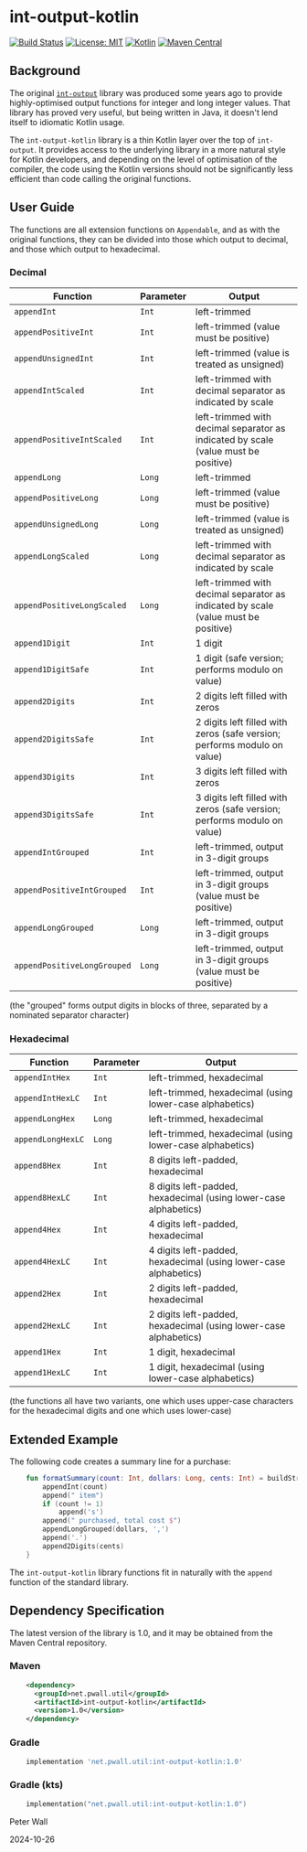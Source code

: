 # int-output-kotlin

[![Build Status](https://github.com/pwall567/int-output-kotlin/actions/workflows/build.yml/badge.svg)](https://github.com/pwall567/int-output-kotlin/actions/workflows/build.yml)
[![License: MIT](https://img.shields.io/badge/License-MIT-yellow.svg)](https://opensource.org/licenses/MIT)
[![Kotlin](https://img.shields.io/static/v1?label=Kotlin&message=v1.9.24&color=7f52ff&logo=kotlin&logoColor=7f52ff)](https://github.com/JetBrains/kotlin/releases/tag/v1.9.24)
[![Maven Central](https://img.shields.io/maven-central/v/net.pwall.util/int-output-kotlin?label=Maven%20Central)](https://search.maven.org/search?q=g:%22net.pwall.util%22%20AND%20a:%22int-output-kotlin%22)

## Background

The original [`int-output`](https://github.com/pwall567/int-output) library was produced some years ago to provide
highly-optimised output functions for integer and long integer values.
That library has proved very useful, but being written in Java, it doesn't lend itself to idiomatic Kotlin usage.

The `int-output-kotlin` library is a thin Kotlin layer over the top of `int-output`.
It provides access to the underlying library in a more natural style for Kotlin developers, and depending on the level
of optimisation of the compiler, the code using the Kotlin versions should not be significantly less efficient than code
calling the original functions.

## User Guide

The functions are all extension functions on `Appendable`, and as with the original functions, they can be divided into
those which output to decimal, and those which output to hexadecimal.

### Decimal

| Function                    | Parameter | Output                                                                             |
|-----------------------------|-----------|------------------------------------------------------------------------------------|
| `appendInt`                 | `Int`     | left-trimmed                                                                       |
| `appendPositiveInt`         | `Int`     | left-trimmed (value must be positive)                                              |
| `appendUnsignedInt`         | `Int`     | left-trimmed (value is treated as unsigned)                                        |
| `appendIntScaled`           | `Int`     | left-trimmed with decimal separator as indicated by scale                          |
| `appendPositiveIntScaled`   | `Int`     | left-trimmed with decimal separator as indicated by scale (value must be positive) |
| `appendLong`                | `Long`    | left-trimmed                                                                       |
| `appendPositiveLong`        | `Long`    | left-trimmed (value must be positive)                                              |
| `appendUnsignedLong`        | `Long`    | left-trimmed (value is treated as unsigned)                                        |
| `appendLongScaled`          | `Long`    | left-trimmed with decimal separator as indicated by scale                          |
| `appendPositiveLongScaled`  | `Long`    | left-trimmed with decimal separator as indicated by scale (value must be positive) |
| `append1Digit`              | `Int`     | 1 digit                                                                            |
| `append1DigitSafe`          | `Int`     | 1 digit (safe version; performs modulo on value)                                   |
| `append2Digits`             | `Int`     | 2 digits left filled with zeros                                                    |
| `append2DigitsSafe`         | `Int`     | 2 digits left filled with zeros (safe version; performs modulo on value)           |
| `append3Digits`             | `Int`     | 3 digits left filled with zeros                                                    |
| `append3DigitsSafe`         | `Int`     | 3 digits left filled with zeros (safe version; performs modulo on value)           |
| `appendIntGrouped`          | `Int`     | left-trimmed, output in 3-digit groups                                             |
| `appendPositiveIntGrouped`  | `Int`     | left-trimmed, output in 3-digit groups (value must be positive)                    |
| `appendLongGrouped`         | `Long`    | left-trimmed, output in 3-digit groups                                             |
| `appendPositiveLongGrouped` | `Long`    | left-trimmed, output in 3-digit groups (value must be positive)                    |

(the "grouped" forms output digits in blocks of three, separated by a nominated separator character)

### Hexadecimal

| Function          | Parameter | Output                                                           |
|-------------------|-----------|------------------------------------------------------------------|
| `appendIntHex`    | `Int`     | left-trimmed, hexadecimal                                        |
| `appendIntHexLC`  | `Int`     | left-trimmed, hexadecimal (using lower-case alphabetics)         |
| `appendLongHex`   | `Long`    | left-trimmed, hexadecimal                                        |
| `appendLongHexLC` | `Long`    | left-trimmed, hexadecimal (using lower-case alphabetics)         |
| `append8Hex`      | `Int`     | 8 digits left-padded, hexadecimal                                |
| `append8HexLC`    | `Int`     | 8 digits left-padded, hexadecimal (using lower-case alphabetics) |
| `append4Hex`      | `Int`     | 4 digits left-padded, hexadecimal                                |
| `append4HexLC`    | `Int`     | 4 digits left-padded, hexadecimal (using lower-case alphabetics) |
| `append2Hex`      | `Int`     | 2 digits left-padded, hexadecimal                                |
| `append2HexLC`    | `Int`     | 2 digits left-padded, hexadecimal (using lower-case alphabetics) |
| `append1Hex`      | `Int`     | 1 digit, hexadecimal                                             |
| `append1HexLC`    | `Int`     | 1 digit, hexadecimal (using lower-case alphabetics)              |

(the functions all have two variants, one which uses upper-case characters for the hexadecimal digits and one which uses
lower-case)

## Extended Example

The following code creates a summary line for a purchase:
```kotlin
    fun formatSummary(count: Int, dollars: Long, cents: Int) = buildString { 
        appendInt(count)
        append(" item")
        if (count != 1)
            append('s')
        append(" purchased, total cost $")
        appendLongGrouped(dollars, ',')
        append('.')
        append2Digits(cents)
    }
```
The `int-output-kotlin` library functions fit in naturally with the `append` function of the standard library.

## Dependency Specification

The latest version of the library is 1.0, and it may be obtained from the Maven Central repository.

### Maven
```xml
    <dependency>
      <groupId>net.pwall.util</groupId>
      <artifactId>int-output-kotlin</artifactId>
      <version>1.0</version>
    </dependency>
```
### Gradle
```groovy
    implementation 'net.pwall.util:int-output-kotlin:1.0'
```
### Gradle (kts)
```kotlin
    implementation("net.pwall.util:int-output-kotlin:1.0")
```

Peter Wall

2024-10-26
